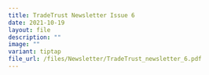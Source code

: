 ```yaml
---
title: TradeTrust Newsletter Issue 6
date: 2021-10-19
layout: file
description: ""
image: ""
variant: tiptap
file_url: /files/Newsletter/TradeTrust_newsletter_6.pdf
---
```

